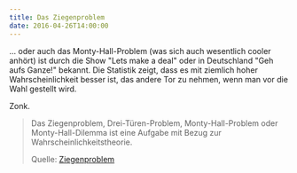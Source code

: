 ```yaml
---
title: Das Ziegenproblem
date: 2016-04-26T14:00:00
---
```


... oder auch das Monty-Hall-Problem (was sich auch wesentlich cooler
anhört) ist durch die Show "Lets make a deal" oder in Deutschland "Geh aufs
Ganze!" bekannt. Die Statistik zeigt, dass es mit ziemlich hoher
Wahrscheinlichkeit besser ist, das andere Tor zu nehmen, wenn man vor die
Wahl gestellt wird.

Zonk.


> Das Ziegenproblem, Drei-Türen-Problem, Monty-Hall-Problem oder
> Monty-Hall-Dilemma ist eine Aufgabe mit Bezug zur
> Wahrscheinlichkeitstheorie.
>
> Quelle: [Ziegenproblem](https://de.wikipedia.org/wiki/Ziegenproblem)
